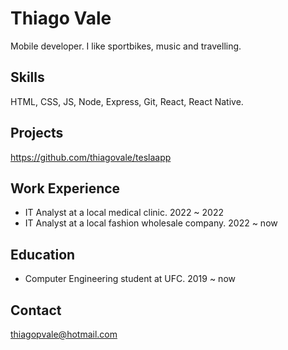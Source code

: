 # Thiago Vale
Mobile developer.
I like sportbikes, music and travelling.

## Skills
HTML, CSS, JS, Node, Express, Git, React, React Native.

## Projects
https://github.com/thiagovale/teslaapp

## Work Experience
 - IT Analyst at a local medical clinic.
   2022 ~ 2022
 - IT Analyst at a local fashion wholesale company.
   2022 ~ now

## Education
- Computer Engineering student at UFC.
  2019 ~ now

## Contact
thiagopvale@hotmail.com
